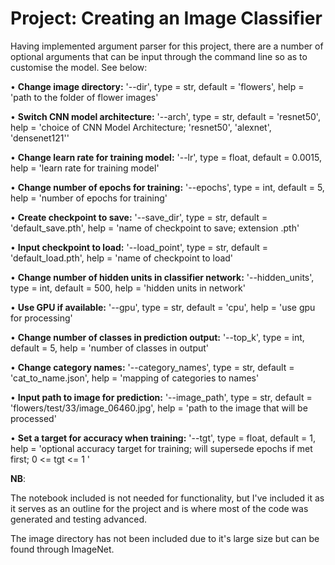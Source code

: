 # Project: Creating an Image Classifier

Having implemented argument parser for this project, there are a number of optional arguments that can be input through the command line so as to customise the model. See below:

•	**Change image directory:** '--dir', type = str, default = 'flowers', help = 'path to the folder of flower images'

•	**Switch CNN model architecture:** '--arch', type = str, default = 'resnet50', help = 'choice of CNN Model Architecture; 'resnet50', 'alexnet', 'densenet121''

•	**Change learn rate for training model:** '--lr', type = float, default = 0.0015, help = 'learn rate for training model'

•	**Change number of epochs for training:** '--epochs', type = int, default = 5, help = 'number of epochs for training'

•	**Create checkpoint to save:** '--save_dir', type = str, default = 'default_save.pth', help = 'name of checkpoint to save; extension .pth'

•	**Input checkpoint to load:** '--load_point', type = str, default = 'default_load.pth', help = 'name of checkpoint to load'

•	**Change number of hidden units in classifier network:** '--hidden_units', type = int, default = 500, help = 'hidden units in network'

•	**Use GPU if available:** '--gpu', type = str, default = 'cpu', help = 'use gpu for processing'

•	**Change number of classes in prediction output:** '--top_k', type = int, default = 5, help = 'number of classes in output'

•	**Change category names:** '--category_names', type = str, default = 'cat_to_name.json', help = 'mapping of categories to names'

•	**Input path to image for prediction:** '--image_path', type = str, default = 'flowers/test/33/image_06460.jpg', help = 'path to the image that will be processed'

•	**Set a target for accuracy when training:** '--tgt', type = float, default = 1, help = 'optional accuracy target for training; will supersede epochs if met first; 0 <= tgt <= 1 '

**NB**: 

The notebook included is not needed for functionality, but I've included it as it serves as an outline for the project and is where most of the code was generated and testing advanced. 

The image directory has not been included due to it's large size but can be found through ImageNet.
